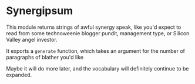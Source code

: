 # Synergipsum

This module returns strings of awful synergy speak, like you'd expect to read from some technoweenie blogger pundit, management type, or Silicon Valley angel investor.

It exports a `generate` function, which takes an argument for the number of paragraphs of blather you'd like

Maybe it will do more later, and the vocabulary will definitely continue to be expanded.